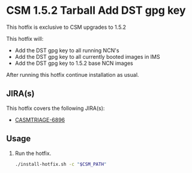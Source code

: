 # CSM 1.5.2 Tarball Add DST gpg key

This hotfix is exclusive to CSM upgrades to 1.5.2

This hotfix will:
* Add the DST gpg key to all running NCN's
* Add the DST gpg key to all currently booted images in IMS
* Add the DST gpg key to 1.5.2 base NCN images

After running this hotfix continue installation as usual.

## JIRA(s)

This hotfix covers the following JIRA(s):

* [CASMTRIAGE-6896](https://jira-pro.it.hpe.com:8443/browse/CASMINST-6896)

## Usage

1. Run the hotfix.

    ```bash
    ./install-hotfix.sh -c "$CSM_PATH"
    ```
